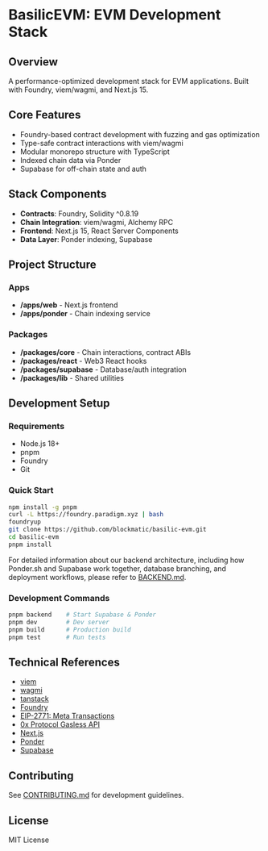 # BasilicEVM: EVM Development Stack

## Overview

A performance-optimized development stack for EVM applications. Built with Foundry, viem/wagmi, and Next.js 15.

## Core Features

- Foundry-based contract development with fuzzing and gas optimization
- Type-safe contract interactions with viem/wagmi
- Modular monorepo structure with TypeScript
- Indexed chain data via Ponder
- Supabase for off-chain state and auth

## Stack Components

- __Contracts__: Foundry, Solidity ^0.8.19
- __Chain Integration__: viem/wagmi, Alchemy RPC
- __Frontend__: Next.js 15, React Server Components
- __Data Layer__: Ponder indexing, Supabase

## Project Structure

### Apps
- __/apps/web__ - Next.js frontend
- __/apps/ponder__ - Chain indexing service

### Packages
- __/packages/core__ - Chain interactions, contract ABIs
- __/packages/react__ - Web3 React hooks
- __/packages/supabase__ - Database/auth integration
- __/packages/lib__ - Shared utilities

## Development Setup

### Requirements
- Node.js 18+
- pnpm
- Foundry
- Git

### Quick Start

```bash
npm install -g pnpm
curl -L https://foundry.paradigm.xyz | bash
foundryup
git clone https://github.com/blockmatic/basilic-evm.git
cd basilic-evm
pnpm install
```

For detailed information about our backend architecture, including how Ponder.sh and Supabase work together, database branching, and deployment workflows, please refer to [BACKEND.md](./BACKEND.md).

### Development Commands

```bash
pnpm backend    # Start Supabase & Ponder 
pnpm dev        # Dev server
pnpm build      # Production build
pnpm test       # Run tests
```

## Technical References

- [viem](https://viem.sh)
- [wagmi](https://wagmi.sh)
- [tanstack](https://tanstack.com)
- [Foundry](https://book.getfoundry.sh)
- [EIP-2771: Meta Transactions](https://eips.ethereum.org/EIPS/eip-2771)
- [0x Protocol Gasless API](https://0x.org/docs/gasless-api/introduction)
- [Next.js](https://nextjs.org/docs)
- [Ponder](https://ponder.sh/docs)
- [Supabase](https://supabase.com/docs)

## Contributing

See [CONTRIBUTING.md](./CONTRIBUTING.md) for development guidelines.

## License

MIT License

